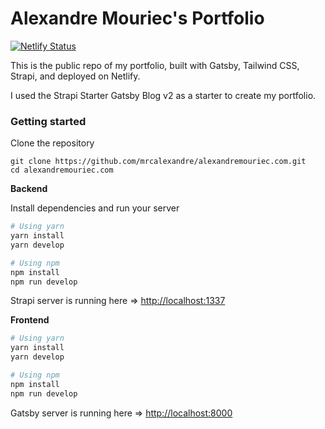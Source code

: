 # Alexandre Mouriec's Portfolio

[![Netlify Status](https://api.netlify.com/api/v1/badges/2ad8f110-3f05-4c02-a30b-94b7ec27a67b/deploy-status)](https://app.netlify.com/sites/alexandremouriec/deploys)

This is the public repo of my portfolio, built with Gatsby, Tailwind CSS, Strapi, and deployed on Netlify.

I used the Strapi Starter Gatsby Blog v2 as a starter to create my portfolio.

### Getting started

Clone the repository

```
git clone https://github.com/mrcalexandre/alexandremouriec.com.git
cd alexandremouriec.com
```

**Backend**

Install dependencies and run your server

```bash
# Using yarn
yarn install
yarn develop

# Using npm
npm install
npm run develop
```

Strapi server is running here => [http://localhost:1337](http://localhost:1337)

**Frontend**

```bash
# Using yarn
yarn install
yarn develop

# Using npm
npm install
npm run develop
```

Gatsby server is running here => [http://localhost:8000](http://localhost:8000)
